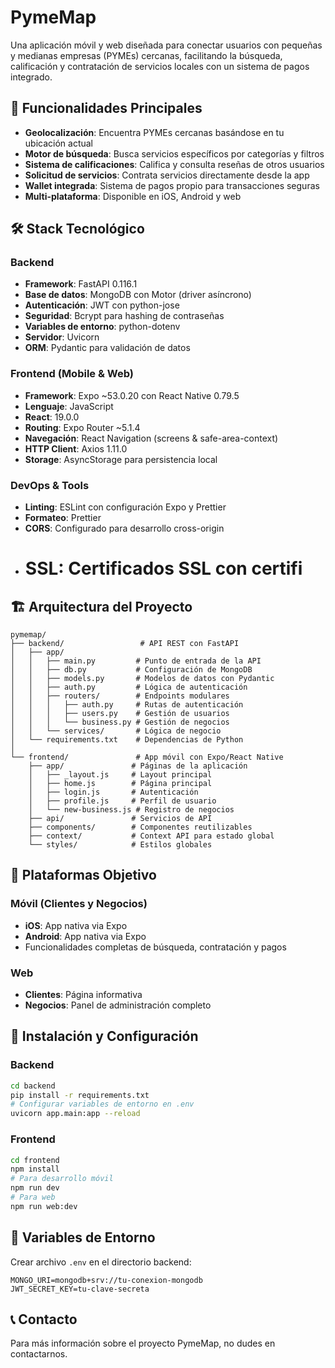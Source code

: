 # PymeMap

Una aplicación móvil y web diseñada para conectar usuarios con pequeñas y medianas empresas (PYMEs) cercanas, facilitando la búsqueda, calificación y contratación de servicios locales con un sistema de pagos integrado.

## 📱 Funcionalidades Principales

-   **Geolocalización**: Encuentra PYMEs cercanas basándose en tu ubicación actual
-   **Motor de búsqueda**: Busca servicios específicos por categorías y filtros
-   **Sistema de calificaciones**: Califica y consulta reseñas de otros usuarios
-   **Solicitud de servicios**: Contrata servicios directamente desde la app
-   **Wallet integrada**: Sistema de pagos propio para transacciones seguras
-   **Multi-plataforma**: Disponible en iOS, Android y web

## 🛠️ Stack Tecnológico

### Backend

-   **Framework**: FastAPI 0.116.1
-   **Base de datos**: MongoDB con Motor (driver asíncrono)
-   **Autenticación**: JWT con python-jose
-   **Seguridad**: Bcrypt para hashing de contraseñas
-   **Variables de entorno**: python-dotenv
-   **Servidor**: Uvicorn
-   **ORM**: Pydantic para validación de datos

### Frontend (Mobile & Web)

-   **Framework**: Expo ~53.0.20 con React Native 0.79.5
-   **Lenguaje**: JavaScript
-   **React**: 19.0.0
-   **Routing**: Expo Router ~5.1.4
-   **Navegación**: React Navigation (screens & safe-area-context)
-   **HTTP Client**: Axios 1.11.0
-   **Storage**: AsyncStorage para persistencia local

### DevOps & Tools

-   **Linting**: ESLint con configuración Expo y Prettier
-   **Formateo**: Prettier
-   **CORS**: Configurado para desarrollo cross-origin
-   # **SSL**: Certificados SSL con certifi

## 🏗️ Arquitectura del Proyecto

```
pymemap/
├── backend/                 # API REST con FastAPI
│   ├── app/
│   │   ├── main.py         # Punto de entrada de la API
│   │   ├── db.py           # Configuración de MongoDB
│   │   ├── models.py       # Modelos de datos con Pydantic
│   │   ├── auth.py         # Lógica de autenticación
│   │   ├── routers/        # Endpoints modulares
│   │   │   ├── auth.py     # Rutas de autenticación
│   │   │   ├── users.py    # Gestión de usuarios
│   │   │   └── business.py # Gestión de negocios
│   │   └── services/       # Lógica de negocio
│   └── requirements.txt    # Dependencias de Python
│
└── frontend/               # App móvil con Expo/React Native
    ├── app/               # Páginas de la aplicación
    │   ├── _layout.js     # Layout principal
    │   ├── home.js        # Página principal
    │   ├── login.js       # Autenticación
    │   ├── profile.js     # Perfil de usuario
    │   └── new-business.js # Registro de negocios
    ├── api/               # Servicios de API
    ├── components/        # Componentes reutilizables
    ├── context/           # Context API para estado global
    └── styles/            # Estilos globales
```

## 🎯 Plataformas Objetivo

### Móvil (Clientes y Negocios)

-   **iOS**: App nativa via Expo
-   **Android**: App nativa via Expo
-   Funcionalidades completas de búsqueda, contratación y pagos

### Web

-   **Clientes**: Página informativa
-   **Negocios**: Panel de administración completo

## 🚀 Instalación y Configuración

### Backend

```bash
cd backend
pip install -r requirements.txt
# Configurar variables de entorno en .env
uvicorn app.main:app --reload
```

### Frontend

```bash
cd frontend
npm install
# Para desarrollo móvil
npm run dev
# Para web
npm run web:dev
```

## 🔧 Variables de Entorno

Crear archivo `.env` en el directorio backend:

```env
MONGO_URI=mongodb+srv://tu-conexion-mongodb
JWT_SECRET_KEY=tu-clave-secreta
```

## 📞 Contacto

Para más información sobre el proyecto PymeMap, no dudes en contactarnos.
